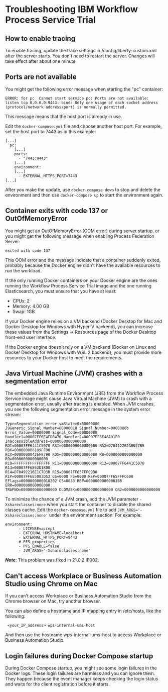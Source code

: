 # Troubleshooting IBM Workflow Process Service Trial


## How to enable tracing

   To enable tracing, update the trace settings in <local workspace>/config/liberty-custom.xml after the server starts.  You don't need to restart the server. Changes will take effect after about one minute.

## Ports are not available

You might get the following error message when starting the "pc" container:

```
ERROR: for pc  Cannot start service pc: Ports are not available: listen tcp 0.0.0.0:9443: bind: Only one usage of each socket address (protocol/network address/port) is normally permitted.
```

This message means that the host port is already in use.

Edit the `docker-compose.yml` file and choose another host port. For example, set the host port to 7443 as in this example:

```
[...]
  pc:
    [...]    
    ports:
      - "7443:9443"
    [...] 
    environment:
    [...] 
      - EXTERNAL_HTTPS_PORT=7443
[...]
```

 After you make the update, use `docker-compose down` to stop and delete the environment and then use  `docker-compose up` to start the environment again.

## Container exits with code 137 or OutOfMemoryError

You might get an OutOfMemoryError (OOM error) during server startup, or you might get the following message when enabling Process Federation Server:

```
exited with code 137
```

This OOM error and the message indicate that a container suddenly exited, probably because the Docker engine didn't have the available resources to run the workload. 

If the only running Docker containers on your Docker engine are the ones running the Workflow Process Service Trial image and the one running Elasticsearch, you must ensure that you have at least:
- CPUs: 2
- Memory: 4.00 GB
- Swap: 1GB

If your Docker engine relies on a VM backend (Docker Desktop for Mac and Docker Desktop for Windows with Hyper-V backend), you can increase these values from the Settings -> Resources page of the Docker Desktop front-end user interface. 

If the Docker engine doesn't rely on a VM backend (Docker on Linux and Docker Desktop for Windows with WSL 2 backend), you must provide more resources to your Docker host to meet the requirements.

## Java Virtual Machine (JVM) crashes with a segmentation error

The embedded Java Runtime Environment (JRE) from the Workflow Process Service image might cause Java Virtual Machine (JVM) to crash with a segmentation error, usually after tracing is enabled. When JVM crashes, you see the following segmentation error message in the system error stream:

```
Type=Segmentation error vmState=0x00000000
J9Generic_Signal_Number=00000018 Signal_Number=0000000b Error_Value=00000000 Signal_Code=00000080
Handler1=00007FF6E4FD8470 Handler2=00007FF6E48AD1F0 InaccessibleAddress=0000000000000000
RDI=00007FF6441C5070 RSI=0000000000000000 RAX=D704122B2A002CB5 RBX=000000000109FF00
RCX=00000000426F8790 RDX=0000000000000000 R8=0000000000000000 R9=0000000000000000
R10=FFFFFFFFFFFFFFFF R11=0000000000000000 R12=00007FF6441C5070 R13=00007FF6E52D1800
R14=D70492216E1C7D3D R15=00007FF65FFFC9D0
RIP=00007FF6E5083D53 GS=0000 FS=0000 RSP=00007FF65FFFC600
EFlags=0000000000010202 CS=0033 RBP=00000000000001B8 ERR=0000000000000000
TRAPNO=000000000000000D OLDMASK=0000000000000000 CR2=0000000000000000

```

To minimize the chance of a JVM crash, add the JVM parameter `-Xshareclasses:none` when you start the container to disable the shared classes cache. Edit the `docker-compose.yml` file to add `JVM_ARGS='-Xshareclasses:none'` under the environment section. For example:

```
environment:
      - LICENSE=accept
      - EXTERNAL_HOSTNAME=localhost
      - EXTERNAL_HTTPS_PORT=9443
      # PFS properties
      - PFS_ENABLE=false
      - JVM_ARGS='-Xshareclasses:none'
```

***Note***: This problem was fixed in 21.0.2 IF002.

## Can't access Workplace or Business Automation Studio using Chrome on Mac

If you can't access Workplace or Business Automation Studio from the Chrome browser on Mac, try another browser.


You can also define a hostname and IP mapping entry in /etc/hosts, like the following:
```
 <your_IP_address> wps-internal-ums-host
```
And then use the hostname wps-internal-ums-host to access Workplace or Business Automation Studio.

## Login failures during Docker Compose startup

During Docker Compose startup, you might see some login failures in the Docker logs. These login failures are harmless and you can ignore them. They happen because the event manager keeps checking the login status and waits for the client registration before it starts. 


